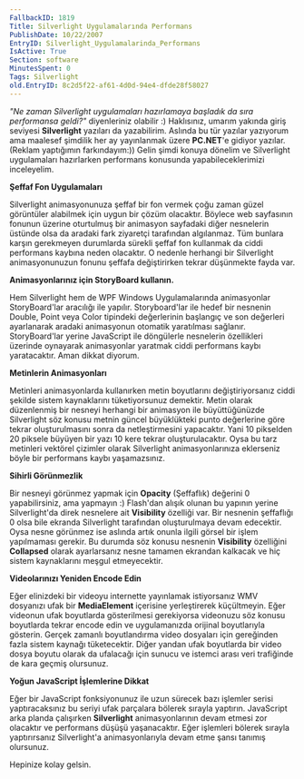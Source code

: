 ```yaml
---
FallbackID: 1819
Title: Silverlight Uygulamalarında Performans
PublishDate: 10/22/2007
EntryID: Silverlight_Uygulamalarinda_Performans
IsActive: True
Section: software
MinutesSpent: 0
Tags: Silverlight
old.EntryID: 8c2d5f22-af61-4d0d-94e4-dfde28f58027
---
```

*"Ne zaman Silverlight uygulamaları hazırlamaya başladık da sıra
performansa geldi?"* diyenleriniz olabilir :) Haklısınız, umarım yakında
giriş seviyesi **Silverlight** yazıları da yazabilirim. Aslında bu tür
yazılar yazıyorum ama maalesef şimdilik her ay yayınlanmak üzere
**PC.NET**'e gidiyor yazılar. (Reklam yaptığımın farkındayım:)) Gelin
şimdi konuya dönelim ve Silverlight uygulamaları hazırlarken performans
konusunda yapabileceklerimizi inceleyelim.

**Şeffaf Fon Uygulamaları**

Silverlight animasyonunuza şeffaf bir fon vermek çoğu zaman güzel
görüntüler alabilmek için uygun bir çözüm olacaktır. Böylece web
sayfasının fonunun üzerine oturtulmuş bir animasyon sayfadaki diğer
nesnelerin üstünde olsa da aradaki fark ziyaretçi tarafından algılanmaz.
Tüm bunlara karşın gerekmeyen durumlarda sürekli şeffaf fon kullanmak da
ciddi performans kaybına neden olacaktır. O nedenle herhangi bir
Silverlight animasyonunuzun fonunu şeffafa değiştirirken tekrar
düşünmekte fayda var.

**Animasyonlarınız için StoryBoard kullanın.**

Hem Silverlight hem de WPF Windows Uygulamalarında animasyonlar
StoryBoard'lar aracılığı ile yapılır. Storyboard'lar ile hedef bir
nesnenin Double, Point veya Color tipindeki değerlerinin başlangıç ve
son değerleri ayarlanarak aradaki animasyonun otomatik yaratılması
sağlanır. StoryBoard'lar yerine JavaScript ile döngülerle nesnelerin
özellikleri üzerinde oynayarak animasyonlar yaratmak ciddi performans
kaybı yaratacaktır. Aman dikkat diyorum.

**Metinlerin Animasyonları**

Metinleri animasyonlarda kullanırken metin boyutlarını değiştiriyorsanız
ciddi şekilde sistem kaynaklarını tüketiyorsunuz demektir. Metin olarak
düzenlenmiş bir nesneyi herhangi bir animasyon ile büyüttüğünüzde
Silverlight söz konusu metnin güncel büyüklükteki punto değerlerine göre
tekrar oluşturulmasını sonra da netleştirmesini yapacaktır. Yani 10
pikselden 20 piksele büyüyen bir yazı 10 kere tekrar oluşturulacaktır.
Oysa bu tarz metinleri vektörel çizimler olarak Silverlight
animasyonlarınıza eklerseniz böyle bir performans kaybı yaşamazsınız.

**Sihirli Görünmezlik**

Bir nesneyi görünmez yapmak için **Opacity** (Şeffaflık) değerini 0
yapabilirsiniz, ama yapmayın :) Flash'dan alışık olunan bu yapının
yerine Silverlight'da direk nesnelere ait **Visibility** özelliği var.
Bir nesnenin şeffaflığı 0 olsa bile ekranda Silverlight tarafından
oluşturulmaya devam edecektir. Oysa nesne görünmez ise aslında artık
onunla ilgili görsel bir işlem yapılmaması gerekir. Bu durumda söz
konusu nesnenin **Visibility** özelliğini **Collapsed** olarak
ayarlarsanız nesne tamamen ekrandan kalkacak ve hiç sistem kaynaklarını
meşgul etmeyecektir.

**Videolarınızı Yeniden Encode Edin**

Eğer elinizdeki bir videoyu internette yayınlamak istiyorsanız WMV
dosyanızı ufak bir **MediaElement** içerisine yerleştirerek küçültmeyin.
Eğer videonun ufak boyutlarda gösterilmesi gerekiyorsa videonuzu söz
konusu boyutlarda tekrar encode edin ve uygulamanızda orijinal
boyutlarıyla gösterin. Gerçek zamanlı boyutlandırma video dosyaları için
gereğinden fazla sistem kaynağı tüketecektir. Diğer yandan ufak
boyutlarda bir video dosya boyutu olarak da ufalacağı için sunucu ve
istemci arası veri trafiğinde de kara geçmiş olursunuz.

**Yoğun JavaScript İşlemlerine Dikkat**

Eğer bir JavaScript fonksiyonunuz ile uzun sürecek bazı işlemler serisi
yaptıracaksınız bu seriyi ufak parçalara bölerek sırayla yaptırın.
JavaScript arka planda çalışırken **Silverlight** animasyonlarının devam
etmesi zor olacaktır ve performans düşüşü yaşanacaktır. Eğer işlemleri
bölerek sırayla yaptırırsanız Silverlight'a animasyonlarıyla devam etme
şansı tanımış olursunuz.

Hepinize kolay gelsin.


